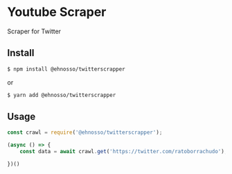# Youtube Scraper

Scraper for Twitter

## Install

```bash
$ npm install @ehnosso/twitterscrapper
```

or

```bash
$ yarn add @ehnosso/twitterscrapper
```

## Usage

```js
const crawl = require('@ehnosso/twitterscrapper');

(async () => {
    const data = await crawl.get('https://twitter.com/ratoborrachudo');

})()
```